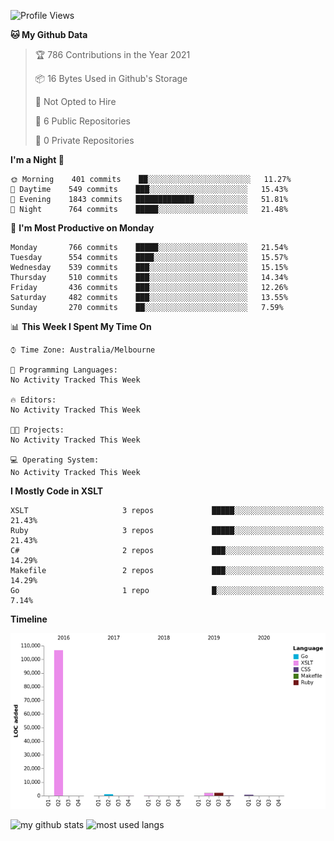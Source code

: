<!--START_SECTION:waka-->
![Profile Views](http://img.shields.io/badge/Profile%20Views-12-blue)

**🐱 My Github Data** 

> 🏆 786 Contributions in the Year 2021
 > 
> 📦 16 Bytes Used in Github's Storage 
 > 
> 🚫 Not Opted to Hire
 > 
> 📜 6 Public Repositories 
 > 
> 🔑 0 Private Repositories  
 > 
**I'm a Night 🦉** 

```text
🌞 Morning    401 commits    ██░░░░░░░░░░░░░░░░░░░░░░░   11.27% 
🌆 Daytime    549 commits    ███░░░░░░░░░░░░░░░░░░░░░░   15.43% 
🌃 Evening    1843 commits   █████████████░░░░░░░░░░░░   51.81% 
🌙 Night      764 commits    █████░░░░░░░░░░░░░░░░░░░░   21.48%

```
📅 **I'm Most Productive on Monday** 

```text
Monday       766 commits    █████░░░░░░░░░░░░░░░░░░░░   21.54% 
Tuesday      554 commits    ████░░░░░░░░░░░░░░░░░░░░░   15.57% 
Wednesday    539 commits    ███░░░░░░░░░░░░░░░░░░░░░░   15.15% 
Thursday     510 commits    ███░░░░░░░░░░░░░░░░░░░░░░   14.34% 
Friday       436 commits    ███░░░░░░░░░░░░░░░░░░░░░░   12.26% 
Saturday     482 commits    ███░░░░░░░░░░░░░░░░░░░░░░   13.55% 
Sunday       270 commits    ██░░░░░░░░░░░░░░░░░░░░░░░   7.59%

```


📊 **This Week I Spent My Time On** 

```text
⌚︎ Time Zone: Australia/Melbourne

💬 Programming Languages: 
No Activity Tracked This Week

🔥 Editors: 
No Activity Tracked This Week

🐱‍💻 Projects: 
No Activity Tracked This Week

💻 Operating System: 
No Activity Tracked This Week

```

**I Mostly Code in XSLT** 

```text
XSLT                     3 repos             █████░░░░░░░░░░░░░░░░░░░░   21.43% 
Ruby                     3 repos             █████░░░░░░░░░░░░░░░░░░░░   21.43% 
C#                       2 repos             ███░░░░░░░░░░░░░░░░░░░░░░   14.29% 
Makefile                 2 repos             ███░░░░░░░░░░░░░░░░░░░░░░   14.29% 
Go                       1 repo              █░░░░░░░░░░░░░░░░░░░░░░░░   7.14%

```


**Timeline**

![Chart not found](https://raw.githubusercontent.com/opoudjis/opoudjis/main/charts/bar_graph.png) 


<!--END_SECTION:waka-->


![my github stats](https://github-readme-stats.vercel.app/api?username=opoudjis&show_icons=true&theme=tokyonight&line_height=27)
![most used langs](https://github-readme-stats.vercel.app/api/top-langs/?username=opoudjis&hide=css,html&theme=tokyonight)

<!--
**opoudjis/opoudjis** is a ✨ _special_ ✨ repository because its `README.md` (this file) appears on your GitHub profile.

Here are some ideas to get you started:

- 🔭 I’m currently working on ...
- 🌱 I’m currently learning ...
- 👯 I’m looking to collaborate on ...
- 🤔 I’m looking for help with ...
- 💬 Ask me about ...
- 📫 How to reach me: ...
- 😄 Pronouns: ...
- ⚡ Fun fact: ...
-->
